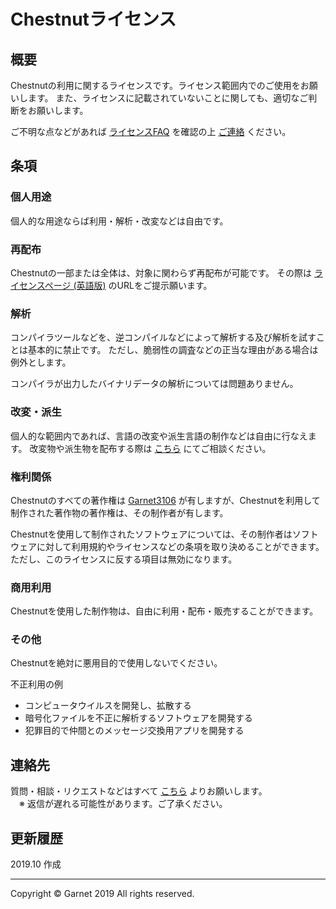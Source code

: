 # Chestnutライセンス

## 概要

Chestnutの利用に関するライセンスです。ライセンス範囲内でのご使用をお願いします。
また、ライセンスに記載されていないことに関しても、適切なご判断をお願いします。

ご不明な点などがあれば [ライセンスFAQ](https://github.com/Garnet3106/chestnut/tree/develop/docs/ja/license/faq.md) を確認の上 [ご連絡](#連絡先) ください。

## 条項

### **個人用途**

個人的な用途ならば利用・解析・改変などは自由です。

### **再配布**

Chestnutの一部または全体は、対象に関わらず再配布が可能です。
その際は [ライセンスページ (英語版)](https://github.com/Garnet3106/chestnut/tree/develop/docs/en/license/items.md) のURLをご提示願います。

### **解析**

コンパイラツールなどを、逆コンパイルなどによって解析する及び解析を試すことは基本的に禁止です。
ただし、脆弱性の調査などの正当な理由がある場合は例外とします。

コンパイラが出力したバイナリデータの解析については問題ありません。

### **改変・派生**

個人的な範囲内であれば、言語の改変や派生言語の制作などは自由に行なえます。
改変物や派生物を配布する際は [こちら](#ご連絡先) にてご相談ください。

### **権利関係**

Chestnutのすべての著作権は [Garnet3106](https://github.com/Garnet3106/) が有しますが、Chestnutを利用して制作された著作物の著作権は、その制作者が有します。

Chestnutを使用して制作されたソフトウェアについては、その制作者はソフトウェアに対して利用規約やライセンスなどの条項を取り決めることができます。
ただし、このライセンスに反する項目は無効になります。

### **商用利用**

Chestnutを使用した制作物は、自由に利用・配布・販売することができます。

### **その他**

Chestnutを絶対に悪用目的で使用しないでください。

不正利用の例

- コンピュータウイルスを開発し、拡散する
- 暗号化ファイルを不正に解析するソフトウェアを開発する
- 犯罪目的で仲間とのメッセージ交換用アプリを開発する

## 連絡先

質問・相談・リクエストなどはすべて [こちら](https://github.com/Garnet3106/chestnut/blob/develop/docs/ja/contact.md) よりお願いします。
<br>
　※ 返信が遅れる可能性があります。ご了承ください。

## 更新履歴

2019.10 作成

---

Copyright © Garnet 2019 All rights reserved.
